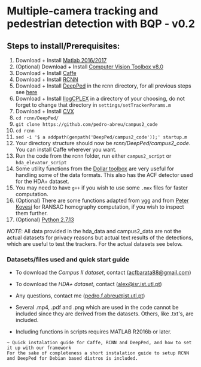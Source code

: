 # Multiple-camera tracking and pedestrian detection with BQP - v0.2

## Steps to install/Prerequisites:

1. Download + Install [Matlab 2016/2017](https://www.mathworks.com/downloads/)
2. (Optional) Download + Install [Computer Vision Toolbox v8.0](https://www.mathworks.com/products/computer-vision.html)
3. Download + Install [Caffe](https://github.com/BVLC/caffe)
4. Download + Install [RCNN](https://github.com/rbgirshick/rcnn)
5. Download + Install [DeepPed](https://github.com/DenisTome/DeepPed) in the rcnn directory, for all previous steps see [here](QUICKSTART.md)
6. Download + Install [IlogCPLEX](https://ibm.onthehub.com/WebStore/OfferingDetails.aspx?o=9b4eadea-9776-e611-9421-b8ca3a5db7a1) in a directory of your choosing, do not forget to change that directory in `settings/setTrackerParams.m`
7. Download + Install [CVX](http://cvxr.com/cvx/doc/install.html)
8. `cd rcnn/DeepPed/`
9. `git clone https://github.com/pedro-abreu/campus2_code`
10. `cd rcnn`
11. `sed -i '$ a addpath(genpath('DeepPed/campus2_code'));' startup.m`
12. Your directory structure should now be *rcnn/DeepPed/campus2_code*. You can install Caffe wherever you want.
13. Run the code from the rcnn folder, run either `campus2_script` or `hda_elevator_script`
14. Some utility functions from the [Dollar toolbox](https://github.com/pdollar/toolbox) are very useful for handling some of the data formats. This also has the ACF detector used for the HDA+ dataset.
15. You may need to have `g++` if you wish to use some `.mex` files for faster computation.
16. (Optional) There are some functions adapted from [vgg](http://www.robots.ox.ac.uk/~vgg/hzbook/code/) and from [Peter Kovesi](http://www.peterkovesi.com/matlabfns/) for RANSAC homography computation, if you wish to inspect them further.
17. (Optional) [Python 2.7.13](https://www.python.org/downloads/release/python-2713/)

*NOTE*: All data provided in the hda_data and campus2_data are not the actual datasets for privacy reasons but actual text results of the detections, which are useful to test the trackers. For the actual datasets see below.

### Datasets/files used and quick start guide

* To download the *Campus II dataset*, contact (acfbarata88@gmail.com)

* To download the *HDA+ dataset*, contact (alex@isr.ist.utl.pt)

* Any questions, contact me (pedro.f.abreu@ist.utl.pt)

* Several .mp4, .pdf and .png which are used in the code cannot be included since they are derived from the datasets. Others, like .txt's, are included.

* Including functions in scripts requires MATLAB R2016b or later.
~~~~~~~~~~~~~~~~
~ Quick instalation guide for Caffe, RCNN and DeepPed, and how to set it up with our framework
For the sake of completeness a short instalation guide to setup RCNN and DeepPed for Debian based distros is included.
~~~~~~~~~~~~~~~~
